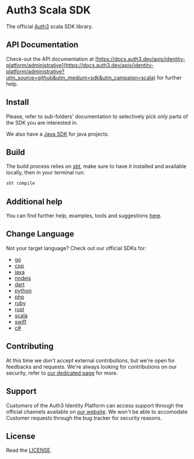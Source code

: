 # Auth3 Scala SDK

The official [Auth3](https://auth3.dev/?utm_source=github&utm_medium=sdk&utm_campaign=scala) scala SDK library.

## API Documentation

Check-out the API documentation at [https://docs.auth3.dev/apis/identity-platform/administrative](https://docs.auth3.dev/apis/identity-platform/administrative?utm_source=github&utm_medium=sdk&utm_campaign=scala) for further help.

## Install

Please, refer to sub-folders' documentation to selectively pick only parts of the SDK you are interested in.

We also have a [Java SDK](https://github.com/auth3-dev/java-sdk) for java projects.

## Build

The build process relies on [sbt](https://www.scala-sbt.org), make sure to have it installed and available locally, then in your terminal run:

```bash
sbt compile
```

## Additional help

You can find further help, examples, tools and suggestions [here](https://grpc.io/docs/languages/java/).

## Change Language

Not your target language? Check out our official SDKs for: 

  * [go](https://github.com/auth3-dev/go-sdk)
  * [cpp](https://github.com/auth3-dev/cpp-sdk)
  * [java](https://github.com/auth3-dev/java-sdk)
  * [nodejs](https://github.com/auth3-dev/nodejs-sdk)
  * [dart](https://github.com/auth3-dev/dart-sdk)
  * [python](https://github.com/auth3-dev/python-sdk)
  * [php](https://github.com/auth3-dev/php-sdk)
  * [ruby](https://github.com/auth3-dev/ruby-sdk)
  * [rust](https://github.com/auth3-dev/rust-sdk)
  * [scala](https://github.com/auth3-dev/scala-sdk)
  * [swift](https://github.com/auth3-dev/swift-sdk)
  * [c#](https://github.com/auth3-dev/csharp-sdk)

## Contributing

At this time we don't accept external contributions, but we're open for feedbacks and requests. We're always looking for contributions on our security, refer to [our dedicated page](https://auth3.dev/bounty-program?utm_source=github&utm_medium=sdk&utm_campaign=scala) for more.

## Support

Customers of the Auth3 Identity Platform can access support through the official channels available on [our website](https://auth3.dev/?utm_source=github&utm_medium=sdk&utm_campaign=scala). We won't be able to accomodate Customer requests through the bug tracker for security reasons. 

## License

Read the [LICENSE](https://github.com/auth3-dev/scala-sdk/blob/main/LICENSE).
